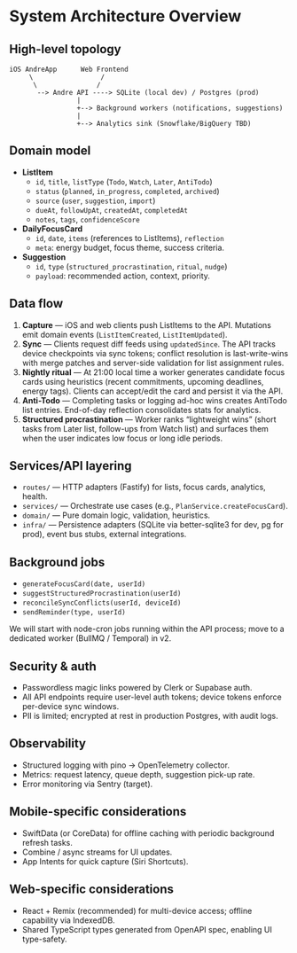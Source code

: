 # System Architecture Overview

## High-level topology
```
iOS AndreApp      Web Frontend
     \                 /
      \               /
       --> Andre API ----> SQLite (local dev) / Postgres (prod)
                 |
                 +--> Background workers (notifications, suggestions)
                 |
                 +--> Analytics sink (Snowflake/BigQuery TBD)
```

## Domain model
- **ListItem**
  - `id`, `title`, `listType` (`Todo`, `Watch`, `Later`, `AntiTodo`)
  - `status` (`planned`, `in_progress`, `completed`, `archived`)
  - `source` (`user`, `suggestion`, `import`)
  - `dueAt`, `followUpAt`, `createdAt`, `completedAt`
  - `notes`, `tags`, `confidenceScore`
- **DailyFocusCard**
  - `id`, `date`, `items` (references to ListItems), `reflection`
  - `meta`: energy budget, focus theme, success criteria.
- **Suggestion**
  - `id`, `type` (`structured_procrastination`, `ritual`, `nudge`)
  - `payload`: recommended action, context, priority.

## Data flow
1. **Capture** — iOS and web clients push ListItems to the API. Mutations emit domain events (`ListItemCreated`, `ListItemUpdated`).
2. **Sync** — Clients request diff feeds using `updatedSince`. The API tracks device checkpoints via sync tokens; conflict resolution is last-write-wins with merge patches and server-side validation for list assignment rules.
3. **Nightly ritual** — At 21:00 local time a worker generates candidate focus cards using heuristics (recent commitments, upcoming deadlines, energy tags). Clients can accept/edit the card and persist it via the API.
4. **Anti-Todo** — Completing tasks or logging ad-hoc wins creates AntiTodo list entries. End-of-day reflection consolidates stats for analytics.
5. **Structured procrastination** — Worker ranks “lightweight wins” (short tasks from Later list, follow-ups from Watch list) and surfaces them when the user indicates low focus or long idle periods.

## Services/API layering
- `routes/` — HTTP adapters (Fastify) for lists, focus cards, analytics, health.
- `services/` — Orchestrate use cases (e.g., `PlanService.createFocusCard`).
- `domain/` — Pure domain logic, validation, heuristics.
- `infra/` — Persistence adapters (SQLite via better-sqlite3 for dev, pg for prod), event bus stubs, external integrations.

## Background jobs
- `generateFocusCard(date, userId)`
- `suggestStructuredProcrastination(userId)`
- `reconcileSyncConflicts(userId, deviceId)`
- `sendReminder(type, userId)`

We will start with node-cron jobs running within the API process; move to a dedicated worker (BullMQ / Temporal) in v2.

## Security & auth
- Passwordless magic links powered by Clerk or Supabase auth.
- All API endpoints require user-level auth tokens; device tokens enforce per-device sync windows.
- PII is limited; encrypted at rest in production Postgres, with audit logs.

## Observability
- Structured logging with pino -> OpenTelemetry collector.
- Metrics: request latency, queue depth, suggestion pick-up rate.
- Error monitoring via Sentry (target).

## Mobile-specific considerations
- SwiftData (or CoreData) for offline caching with periodic background refresh tasks.
- Combine / async streams for UI updates.
- App Intents for quick capture (Siri Shortcuts).

## Web-specific considerations
- React + Remix (recommended) for multi-device access; offline capability via IndexedDB.
- Shared TypeScript types generated from OpenAPI spec, enabling UI type-safety.
